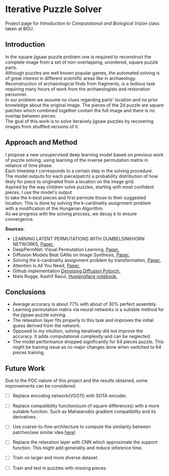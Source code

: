 # Iterative Puzzle Solver
Project page for *Introduction to Computational and Biological Vision* class taken at BGU. 

## Introduction
In the square jigsaw puzzle problem one is required to reconstruct the complete image from a set of non-overlapping, unordered, square puzzle parts.  
Although puzzles are well known popular games, the automated solving is of great interest in different scientific
areas like in archaeology. Reconstruction of archaeological finds from fragments, is a tedious task requiring many hours of work from the
archaeologists and restoration personnel.  
In our problem we assume no clues regarding parts’ location and no prior knowledge about the original image. The pieces of the 2d puzzle are square patches which combined together contain the full image and there is no overlap between pieces.  
The goal of this work is to solve iteraively jigsaw puzzles by recovering images from shuffled versions of it.  

## Approach and Method 
I propose a new unsupervised deep learning model based on previous work of puzzle solving, using learning of the inverse permutation matrix in reliance of time phase.     
Each timestep *t* corresponds to a certain step in the solving procedure.  
The model outputs for each piece(patch) a probability distribution of how likely for piece to originated from a location on the image grid.  
Aspired by the way children solve puzzles, starting with most confident pieces, I use the model's output  
to take the k-best pieces and first permute those to their suggested location. This is done by solving the k-cardinality assignment problem  
with a modification of the Hungarian Algorithm.  
As we progress with the solving process, we decay *k* to ensure convergence.   

**Sources:**
- LEARNING LATENT PERMUTATIONS WITH GUMBELSINKHORN NETWORKS, [Paper.](https://arxiv.org/pdf/1802.08665.pdf)
- DeepPermNet: Visual Permutation Learning, [Paper.](https://basurafernando.github.io/papers/CVPR_2017_DeepPermNet.pdf)
- Diffusion Models Beat GANs on Image Synthesis, [Paper.](https://arxiv.org/abs/2105.05233)
- Solving the k-cardinality assignment problem by transformation, [Paper.](https://www.sciencedirect.com/science/article/pii/S0377221703002054)
- Attention Is All You Need, [Paper.](https://arxiv.org/pdf/1706.03762.pdf)
- Github implementation [Denoising Diffusion Pytorch.](https://github.com/lucidrains/denoising-diffusion-pytorch)
- Niels Rogge, Kashif Rasul, [Huggingface notebook.](https://colab.research.google.com/github/huggingface/notebooks/blob/main/examples/annotated_diffusion.ipynb#scrollTo=3a159023)

## Conclusions
- Average accuracy is about 77% with about of 30% perfect assembly.
- Learning permutation matrix via neural networks is a suitable method for the jigsaw puzzle solving.  
- The relaxation layer fits properly to this task and improves the initial guess derived from the network.   
- Opposed to my intuition, solving iteratively did not improve the accuracy. It adds computational complexity and can be neglected.  
- The model performance dropped significantly for 64 pieces puzzle. This might be training issue as no major changes done when switched to 64 pieces training.

## Future Work
Due to the POC nature of this project and the results obtained, some improvements can be considered:  
- [ ] Replace encoding network(VGG11) with SOTA encoder.  
- [ ] Replace compatibility function(sum of square differences) with a more suitable function. Such as Mahalanobis gradient compatibility and its derivatives.  
- [ ] Use coarse-to-fine architecture to compute the similarity between patches(see similar idea [here](https://arxiv.org/pdf/2103.15545.pdf))  
- [ ] Replace the relaxation layer with CNN which approximate the support function. This might add generality and reduce inference time.  
- [ ] Train on larger and more diverse dataset.  
- [ ] Train and test in puzzles with missing pieces.

